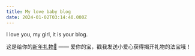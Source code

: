 ```yaml
---
title: My love baby blog
date: 2024-01-02T03:14:40.000Z
---
```

I﻿ love you, my girl, it is your blog.

这是给你的[新年礼物🎁](https://fancy-cat-f708b4.netlify.app/admin) —— 爱你的宝，戳我发送小爱心获得揭开礼物的法宝哦！
